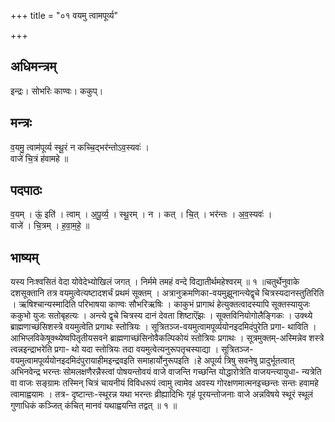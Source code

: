 +++
title = "०१ वयमु त्वामपूर्व्य"

+++
## अधिमन्त्रम्
इन्द्रः। सोभरिः काण्वः। ककुप्।

## मन्त्रः
व॒यमु॒ त्वाम॑पूर्व्य स्थू॒रं न कच्चि॒द्भर॑न्तोऽव॒स्यवः॑ ।  
वाजे॑ चि॒त्रं ह॑वामहे ॥

## पदपाठः
व॒यम् । ऊं॒ इति॑ । त्वाम् । अ॒पू॒र्व्य॒ । स्थू॒रम् । न । कत् । चि॒त् । भर॑न्तः । अ॒व॒स्यवः॑ ।  
वाजे॑ । चि॒त्रम् । ह॒वा॒म॒हे॒ ॥

## भाष्यम्
यस्य निःश्वसितं वेदा योवेदेभ्योखिलं जगत् । निर्ममे तमहं वन्दे विद्यातीर्थमहेश्वरम् ॥ १ ॥चतुर्थेनुवाके दशसूक्तानि तत्र वयमुत्वेत्यष्टादशर्चं प्रथमं सूक्तम् । अत्रानुक्रमणिका-वयमुझूनान्त्येद्वृचे चित्रस्यदानस्तुतिरिति । ऋषिश्चान्यस्मादिति परिभाषया काण्वः सौभरिऋषिः । काकुभं प्रागाथं हेत्युक्तत्वादस्यापि सूक्तस्यायुजः ककुभो युजः सतोबृहत्यः । अन्त्ये द्वृचे चित्रस्य दानं देवता शिष्टाऎंझः । सूक्तविनियोगोलैङ्गिकः । उक्थ्ये ब्राह्मणाच्छंसिशस्त्रे वयमुत्वेति प्रगाथः स्तोत्रियः । सूत्रितञ्ज-वयमुत्वामपूर्व्ययोनइदमिदंपुरेति प्रगा- थाविति । आभिप्लविकेषूक्थ्येष्वपितृतीयसवने ब्राह्मणाच्छंसिनोवैकल्पिकोयं स्तोत्रियः प्रगाथः । सूत्रमुक्तम्-अस्मिन्नेव शस्त्रे त्वन्नइन्द्राभरेति प्रगा- थो यदा स्तोत्रियः तदा वयमुत्वेत्यनुरूपतृचस्याद्या । सूत्रितञ्ज-वयमुत्वामपूर्व्ययोनइदमिदंपुरायाहीमइन्द्रवइति समाहार्योनुरूपइति ।हे अपूर्व्य त्रिषु सवनेषु प्रादुर्भूतत्वात् अभिनवेन्द्र भरन्तः सोमलक्षणैरन्नैस्त्वां पोषयन्तोवयं वाजे वाजन्ति गच्छन्ति योद्धारोत्रेति वाजयन्त्यायुधा- न्यत्रेति वा वाजः सङ्ग्रामः तस्मिन् चित्रं चायनीयं विविधरूपं त्वामु त्वामेव अवस्य गोरक्षणमात्मनइच्छन्तः सन्तः हवामहे त्वामाह्वयामः । तत्र- दृष्टान्तः-स्थूरन्न यथा भरन्तः व्रीह्यादिभिः गृहं पूरयन्तोजनाः वाजे अन्नविषये स्थूरं स्थूलं गुणाधिकं कञ्जित् कंचित् मानवं यथाह्वयन्ति तद्वत् ॥ १ ॥